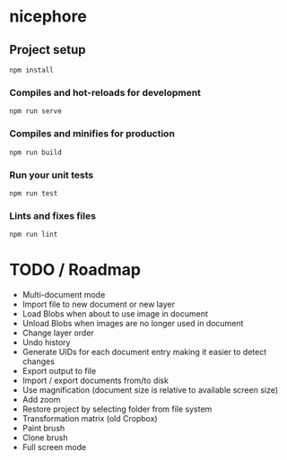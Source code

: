 # nicephore

## Project setup
```
npm install
```

### Compiles and hot-reloads for development
```
npm run serve
```

### Compiles and minifies for production
```
npm run build
```

### Run your unit tests
```
npm run test
```

### Lints and fixes files
```
npm run lint
```

# TODO / Roadmap

* Multi-document mode
* Import file to new document or new layer
* Load Blobs when about to use image in document
* Unload Blobs when images are no longer used in document
* Change layer order
* Undo history
* Generate UIDs for each document entry making it easier to detect changes
* Export output to file
* Import / export documents from/to disk
* Use magnification (document size is relative to available screen size)
* Add zoom
* Restore project by selecting folder from file system
* Transformation matrix (old Cropbox)
* Paint brush
* Clone brush
* Full screen mode
